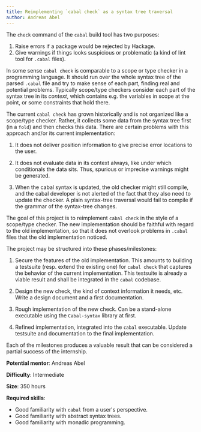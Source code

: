```yaml
---
title: Reimplementing `cabal check` as a syntax tree traversal
author: Andreas Abel
---
```


The `check` command of the `cabal` build tool has two purposes:

1. Raise errors if a package would be rejected by Hackage.
2. Give warnings if things looks suspicious or problematic
   (a kind of lint tool for `.cabal` files).

In some sense `cabal check` is comparable to a scope or type checker
in a programming language.  It should run over the whole syntax tree
of the parsed `.cabal` file and try to make sense of each part,
finding real and potential problems.  Typically scope/type checkers
consider each part of the syntax tree in its _context_, which contains
e.g. the variables in scope at the point, or some constraints that
hold there.

The current `cabal check` has grown historically and is not organized
like a scope/type checker.  Rather, it collects some data from the
syntax tree first (in a `fold`) and then checks this data.  There are
certain problems with this approach and/or its current implementation:

1. It does not deliver position information to give precise error
   locations to the user.

2. It does not evaluate data in its context always, like under which
   conditionals the data sits.  Thus, spurious or imprecise warnings
   might be generated.

3. When the cabal syntax is updated, the old checker might still
   compile, and the cabal developer is not alerted of the fact that
   they also need to update the checker.  A plain syntax-tree
   traversal would fail to compile if the grammar of the syntax-tree
   changes.

The goal of this project is to reimplement `cabal check` in the style
of a scope/type checker.  The new implementation should be faithful
with regard to the old implementation, so that it does not overlook
problems in `.cabal` files that the old implementation noticed.

The project may be structured into these phases/milestones:

1. Secure the features of the old implementation.
   This amounts to building a testsuite (resp. extend the existing
   one) for `cabal check` that captures the behavior of the current
   implementation.  This testsuite is already a viable result and
   shall be integrated in the `cabal` codebase.

2. Design the new check, the kind of context information it needs, etc.
   Write a design document and a first documentation.

3. Rough implementation of the new check.  Can be a stand-alone
   executable using the `Cabal-syntax` library at first.

4. Refined implementation, integrated into the `cabal` executable.
   Update testsuite and documentation to the final implementation.

Each of the milestones produces a valuable result that can be
considered a partial success of the internship.

**Potential mentor**: Andreas Abel

**Difficulty**: Intermediate

**Size**: 350 hours

**Required skills**:

- Good familiarity with `cabal` from a user's perspective.
- Good familiarity with abstract syntax trees.
- Good familiarity with monadic programming.
